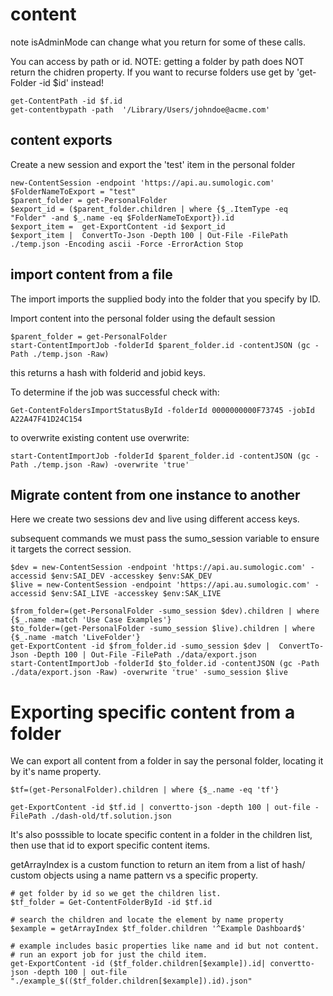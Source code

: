 # content 
note isAdminMode can change what you return for some of these calls.

You can access by path or id.
NOTE: getting a folder by path does NOT return the chidren property.
If you want to recurse folders use get by 'get-Folder -id $id' instead!

```
get-ContentPath -id $f.id 
get-contentbypath -path  '/Library/Users/johndoe@acme.com'
````

## content exports
Create a new session and export the 'test' item in the personal folder
```
new-ContentSession -endpoint 'https://api.au.sumologic.com' 
$FolderNameToExport = "test"
$parent_folder = get-PersonalFolder 
$export_id = ($parent_folder.children | where {$_.ItemType -eq "Folder" -and $_.name -eq $FolderNameToExport}).id
$export_item =  get-ExportContent -id $export_id
$export_item |  ConvertTo-Json -Depth 100 | Out-File -FilePath ./temp.json -Encoding ascii -Force -ErrorAction Stop
```

## import content from a file
The import imports the supplied body into the folder that you specify by ID.

Import content into the personal folder using the default session
```
$parent_folder = get-PersonalFolder 
start-ContentImportJob -folderId $parent_folder.id -contentJSON (gc -Path ./temp.json -Raw) 
```

this returns a hash with folderid and jobid keys.

To determine if the job was successful check with:
```
Get-ContentFoldersImportStatusById -folderId 0000000000F73745 -jobId A22A47F41D24C154
```

to overwrite existing content use overwrite:
```
start-ContentImportJob -folderId $parent_folder.id -contentJSON (gc -Path ./temp.json -Raw) -overwrite 'true'
```


## Migrate content from one instance to another
Here we create two sessions dev and live using different access keys.

subsequent commands we must pass the sumo_session variable to ensure it targets the correct session.
```
$dev = new-ContentSession -endpoint 'https://api.au.sumologic.com' -accessid $env:SAI_DEV -accesskey $env:SAK_DEV
$live = new-ContentSession -endpoint 'https://api.au.sumologic.com' -accessid $env:SAI_LIVE -accesskey $env:SAK_LIVE   

$from_folder=(get-PersonalFolder -sumo_session $dev).children | where {$_.name -match 'Use Case Examples'}
$to_folder=(get-PersonalFolder -sumo_session $live).children | where {$_.name -match 'LiveFolder'}
get-ExportContent -id $from_folder.id -sumo_session $dev |  ConvertTo-Json -Depth 100 | Out-File -FilePath ./data/export.json
start-ContentImportJob -folderId $to_folder.id -contentJSON (gc -Path ./data/export.json -Raw) -overwrite 'true' -sumo_session $live
```

# Exporting specific content from a folder

We can export all content from a folder in say the personal folder, locating it by it's name property.

```
$tf=(get-PersonalFolder).children | where {$_.name -eq 'tf'}

get-ExportContent -id $tf.id | convertto-json -depth 100 | out-file -FilePath ./dash-old/tf.solution.json
```

It's also posssible to locate specific content in a folder in the children list, then use that id to export specific content items.

getArrayIndex is a custom function to return an item from a list of hash/ custom objects using a name pattern vs a specific property.

```
# get folder by id so we get the children list.
$tf_folder = Get-ContentFolderById -id $tf.id

# search the children and locate the element by name property
$example = getArrayIndex $tf_folder.children '^Example Dashboard$'

# example includes basic properties like name and id but not content.
# run an export job for just the child item.
get-ExportContent -id ($tf_folder.children[$example]).id| convertto-json -depth 100 | out-file "./example_$(($tf_folder.children[$example]).id).json"

```